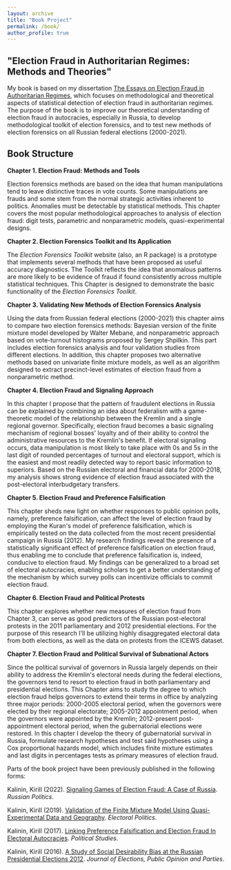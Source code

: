 ```yaml
---
layout: archive
title: "Book Project"
permalink: /book/
author_profile: true
---
```


"Election Fraud in Authoritarian Regimes: Methods and Theories"
------

My book is based on my dissertation [The Essays on Election Fraud in Authoritarian Regimes](https://deepblue.lib.umich.edu/bitstream/handle/2027.42/138588/kkalinin_1.pdf?sequence=1&isAllowed=y), which focuses on methodological and theoretical aspects of statistical detection of election fraud in authoritarian regimes.  The purpose of the book is to improve our theoretical understanding of election fraud in autocracies, especially in Russia, to develop methodological toolkit of election forensics, and to test new methods of election forensics on all Russian federal elections (2000-2021).


Book Structure
------


**Chapter 1. Election Fraud: Methods and Tools**

Election forensics methods are based on the idea that human manipulations tend to leave distinctive traces in vote counts. Some manipulations are frauds and some stem from the normal strategic activities inherent to politics. Anomalies must be detectable by statistical methods.  This chapter covers the most popular methodological approaches to analysis of election fraud: digit tests, parametric and nonparametric models, quasi-experimental designs.


**Chapter 2. Election Forensics Toolkit and Its Application**

The <i>Election Forensics Toolkit</i> website (also, an R package) is a prototype that implements several methods that have been proposed as useful accuracy diagnostics. The Toolkit reflects the idea that anomalous patterns are more likely to be evidence of fraud if found consistently across multiple statistical techniques.  This Chapter is designed to demonstrate the basic functionality of the <i>Election Forensics Toolkit</i>.


**Chapter 3. Validating New Methods of Election Forensics Analysis**

Using the data from Russian federal elections (2000-2021) this chapter aims to compare two election forensics methods: Bayesian version of the finite mixture model developed by Walter Mebane, and nonparametric approach based on vote-turnout histograms proposed by Sergey Shpilkin.  This part includes election forensics analysis and four validation studies from different elections. In addition, this chapter proposes two alternative methods based on univariate finite mixture models, as well as an algorithm designed to extract precinct-level estimates of election fraud from a nonparametric method.


**Chapter 4. Election Fraud and Signaling Approach**

In this chapter I propose that the pattern of fraudulent elections in Russia can be explained by combining an idea about federalism with a game-theoretic model of the relationship between the Kremlin and a single regional governor. Specifically, election fraud becomes a basic signaling mechanism of regional bosses' loyalty and of their ability to control the administrative resources to the Kremlin's benefit. If electoral signaling occurs, data manipulation is most likely to take place with 0s and 5s in the last digit of rounded percentages of turnout and electoral support, which is the easiest and most readily detected way to report basic information to superiors. Based on the Russian electoral and financial data for 2000-2018, my analysis shows strong evidence of election fraud associated with the post-electoral interbudgetary transfers.


**Chapter 5. Election Fraud and Preference Falsification**

This chapter sheds new light on whether responses to public opinion polls, namely, preference falsification, can affect the level of election fraud by employing the Kuran's model of preference falsification, which is empirically tested on the data collected from the most recent presidential campaign in Russia (2012).  My research findings reveal the presence of a statistically significant effect of preference falsification on election fraud, thus enabling me to conclude that preference falsification is, indeed, conducive to election fraud. My findings can be generalized to a broad set of electoral autocracies, enabling scholars to get a better understanding of the mechanism by which survey polls can incentivize officials to commit election fraud.


**Chapter 6. Election Fraud and Political Protests**

This chapter explores whether new measures of election fraud from Chapter 3, can serve as good predictors of the Russian post-electoral protests in the 2011 parliamentary and 2012 presidential elections.  For the purpose of this research I'll be utilizing highly disaggregated electoral data from both elections, as well as the data on protests from the ICEWS dataset.


**Chapter 7. Election Fraud and Political Survival of Subnational Actors**

Since the political survival of governors in Russia largely depends on their ability to address the Kremlin's electoral needs during the federal elections, the governors tend to resort to election fraud in both parliamentary and presidential elections. This Chapter aims to study the degree to which election fraud helps governors to extend their terms in office by analyzing three major periods: 2000-2005 electoral period, when the governors were elected by their regional electorate; 2005-2012 appointment period, when the governors were appointed by the Kremlin; 2012-present post-appointment electoral period, when the gubernatorial elections were restored. In this chapter I develop the theory of gubernatorial survival in Russia, formulate research hypotheses and test said hypotheses using a Cox proportional hazards model, which includes finite mixture estimates and last digits in percentages tests as primary measures of election fraud.


Parts of the book project have been previously published in the following forms:


Kalinin, Kirill (2022). [Signaling Games of Election Fraud: A Case of Russia]("https://brill.com/view/journals/rupo/7/2/article-p210_3.xml"). <i>Russian Politics</i>.

Kalinin, Kirill (2019). [Validation of the Finite Mixture Model Using Quasi-Experimental Data and Geography](http://electoralpolitics.org/en/articles/validatsiia-konechnoi-smeshannoi-modeli-s-ispolzovaniem-kvazieksperimentalnykh-i-geograficheskikh-dannykh/). <i>Electoral Politics</i>.

Kalinin, Kirill (2017). [Linking Preference Falsification and Election Fraud In Electoral Autocracies](http://journals.sagepub.com/doi/abs/10.1177/0032321717706013).  <i>Political Studies</i>. 

Kalinin, Kirill (2016). [A Study of Social Desirability Bias at the Russian Presidential Elections 2012](http://www.tandfonline.com/doi/abs/10.1080/17457289.2016.1150284).  <i>Journal of  Elections, Public Opinion and Parties</i>.